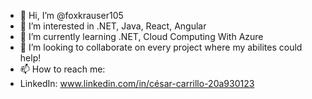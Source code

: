 - 👋 Hi, I’m @foxkrauser105
- 👀 I’m interested in .NET, Java, React, Angular
- 🌱 I’m currently learning .NET, Cloud Computing With Azure
- 💞️ I’m looking to collaborate on every project where my abilites could help!
- 📫 How to reach me:
- LinkedIn: www.linkedin.com/in/césar-carrillo-20a930123

<!---
foxkrauser105/foxkrauser105 is a ✨ special ✨ repository because its `README.md` (this file) appears on your GitHub profile.
You can click the Preview link to take a look at your changes.
--->
